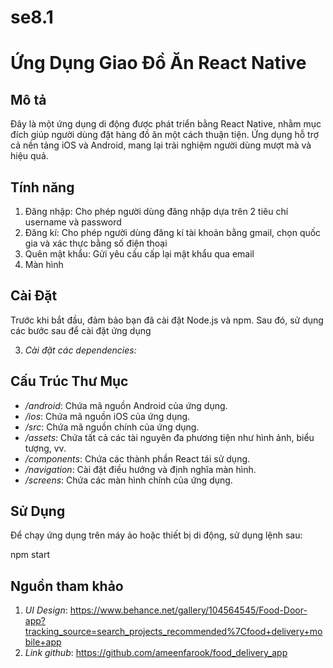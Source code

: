 ﻿# se8.1
# Ứng Dụng Giao Đồ Ăn React Native

## Mô tả

Đây là một ứng dụng di động được phát triển bằng React Native, nhằm mục đích giúp người dùng đặt hàng đồ ăn một cách thuận tiện. Ứng dụng hỗ trợ cả nền tảng iOS và Android, mang lại trải nghiệm người dùng mượt mà và hiệu quả.
## Tính năng
1. Đăng nhập: Cho phép người dùng đăng nhập dựa trên 2 tiêu chí username và password
2. Đăng kí: Cho phép người dùng đăng kí tài khoản bằng gmail, chọn quốc gia và xác thực bằng số điện thoại
3. Quên mật khẩu: Gửi yêu cầu cấp lại mật khẩu qua email
4. Màn hình
## Cài Đặt

Trước khi bắt đầu, đảm bảo bạn đã cài đặt Node.js và npm. Sau đó, sử dụng các bước sau để cài đặt ứng dụng
    

3. *Cài đặt các dependencies:*
    

## Cấu Trúc Thư Mục

- */android*: Chứa mã nguồn Android của ứng dụng.
- */ios*: Chứa mã nguồn iOS của ứng dụng.
- */src*: Chứa mã nguồn chính của ứng dụng.
- */assets*: Chứa tất cả các tài nguyên đa phương tiện như hình ảnh, biểu tượng, vv.
- */components*: Chứa các thành phần React tái sử dụng.
- */navigation*: Cài đặt điều hướng và định nghĩa màn hình.
- */screens*: Chứa các màn hình chính của ứng dụng.

## Sử Dụng

Để chạy ứng dụng trên máy ảo hoặc thiết bị di động, sử dụng lệnh sau:

npm start

## Nguồn tham khảo
1. *UI Design*: https://www.behance.net/gallery/104564545/Food-Door-app?tracking_source=search_projects_recommended%7Cfood+delivery+mobile+app
2. *Link github*: https://github.com/ameenfarook/food_delivery_app
